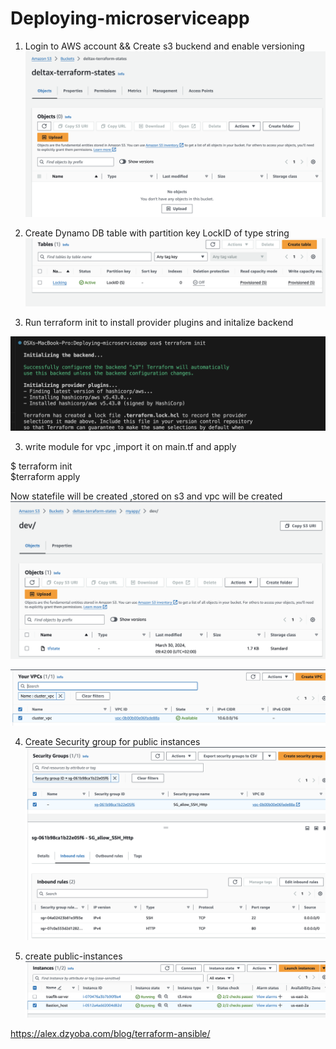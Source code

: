 # Deploying-microserviceapp

1) Login to AWS account && Create s3 buckend and enable versioning
![Image Alt Text](screenshots/s3-bucket.png)

2) Create Dynamo DB table with partition key LockID of type string
![Image Alt Text](screenshots/dynamodb-table.png)

3) Run terraform init to install provider plugins and initalize backend

![Image Alt Text](screenshots/initalize-modules.png)

3) write module for vpc ,import it on main.tf and apply

$ terraform init  
$terraform apply

Now statefile will be created ,stored on s3 and vpc will be created
![Image Alt Text](screenshots/statefile.png)

![Image Alt Text](screenshots/cluster-vpc.png)


4) Create Security group for public instances
![Image Alt Text](screenshots/public_ec2_SG.png)

5) create public-instances
![Image Alt Text](screenshots/public-instances.png)

https://alex.dzyoba.com/blog/terraform-ansible/




